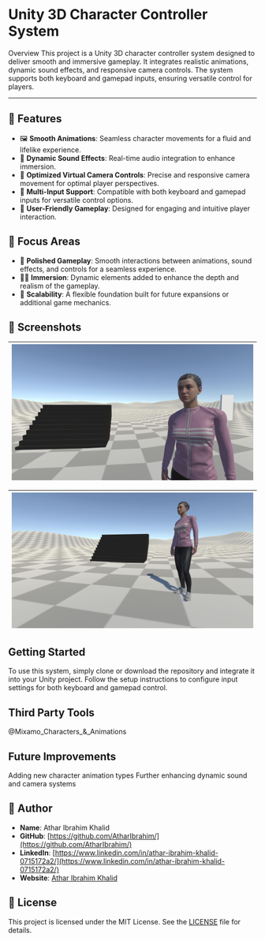 # Unity 3D Character Controller System
Overview
This project is a Unity 3D character controller system designed to deliver smooth and immersive gameplay. It integrates realistic animations, dynamic sound effects, and responsive camera controls. The system supports both keyboard and gamepad inputs, ensuring versatile control for players.

---
## 🚀 Features
- 🖼 **Smooth Animations**: Seamless character movements for a fluid and lifelike experience.
- 🎯 **Dynamic Sound Effects**: Real-time audio integration to enhance immersion.
- 💼 **Optimized Virtual Camera Controls**: Precise and responsive camera movement for optimal player perspectives.
- 🎨 **Multi-Input Support**: Compatible with both keyboard and gamepad inputs for versatile control options.
- 📱 **User-Friendly Gameplay**: Designed for engaging and intuitive player interaction.
## 🚀 Focus Areas
- 🎲 **Polished Gameplay**: Smooth interactions between animations, sound effects, and controls for a seamless experience.
- 🙅‍♂️ **Immersion**: Dynamic elements added to enhance the depth and realism of the gameplay.
- 💼 **Scalability**: A flexible foundation built for future expansions or additional game mechanics.

## 📸 Screenshots

| ![Character](Screenshots/myself_8K_22.12.2024_17-18-15.jpg) |
|:---:|

| ![Character](Screenshots/myself_8K_22.12.2024_17-19-09.jpg) |
|:---:|

  
## Getting Started
To use this system, simply clone or download the repository and integrate it into your Unity project. Follow the setup instructions to configure input settings for both keyboard and gamepad control.

## Third Party Tools
@Mixamo_Characters_&_Animations 

## Future Improvements
Adding new character animation types
Further enhancing dynamic sound and camera systems
## 👤 Author

- **Name**: Athar Ibrahim Khalid
- **GitHub**: [https://github.com/AtharIbrahim/](https://github.com/AtharIbrahim/)
- **LinkedIn**: [https://www.linkedin.com/in/athar-ibrahim-khalid-0715172a2/](https://www.linkedin.com/in/athar-ibrahim-khalid-0715172a2/)
- **Website**: [Athar Ibrahim Khalid](https://atharibrahimkhalid.netlify.app/)


## 📝 License

This project is licensed under the MIT License. See the [LICENSE](LICENSE) file for details.
